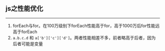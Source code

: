 ## js之性能优化

------

1. forEach与for。在100万级别下forEach性能高于for，高于1000万后for性能远高于forEach
2. `a.b.c.d` 和 `a['b']['c']['d']`。两者性能相差不多，前者略高于后者，因为后者可能是变量